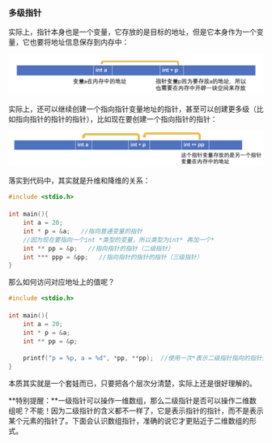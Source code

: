 ### 多级指针

实际上，指针本身也是一个变量，它存放的是目标的地址，但是它本身作为一个变量，它也要将地址信息保存到内存中：

![](./img/img_20.png)

实际上，还可以继续创建一个指向指针变量地址的指针，甚至可以创建更多级（比如指向指针的指针的指针），比如现在要创建一个指向指针的指针：

![](./img/img_21.png)

落实到代码中，其实就是升维和降维的关系：

```c
#include <stdio.h>

int main(){
    int a = 20;
    int * p = &a;   //指向普通变量的指针
    //因为现在要指向一个int *类型的变量，所以类型为int* 再加一个*
    int ** pp = &p;   //指向指针的指针（二级指针）
    int *** ppp = &pp;   //指向指针的指针的指针（三级指针）
}
```

那么如何访问对应地址上的值呢？

```c
#include <stdio.h>

int main(){
    int a = 20;
    int * p = &a;
    int ** pp = &p;

    printf("p = %p, a = %d", *pp, **pp);  //使用一次*表示二级指针指向的指针变量，继续使用一次*会继续解析成指针变量所指的普通变量
}
```

本质其实就是一个套娃而已，只要把各个层次分清楚，实际上还是很好理解的。

**特别提醒：**一级指针可以操作一维数组，那么二级指针是否可以操作二维数组呢？不能！因为二级指针的含义都不一样了，它是表示指针的指针，而不是表示某个元素的指针了。下面会认识数组指针，准确的说它才更贴近于二维数组的形式。